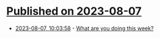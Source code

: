 # [Published on 2023-08-07](index.md)

* [2023-08-07, 10:03:58](https://lobste.rs/s/vgfvfi/what_are_you_doing_this_week) - [What are you doing this week?](https://lobste.rs/s/vgfvfi/what_are_you_doing_this_week)
